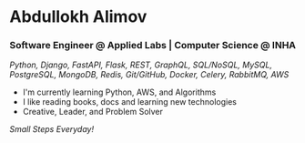 # Abdullokh Alimov
<!-- <p align="left"> <img src="https://komarev.com/ghpvc/?username=Alimov-8" alt="Alimov-8" /> </p> -->

### Software Engineer @ Applied Labs | Computer Science @ INHA
<em> Python, Django, FastAPI, Flask, REST, GraphQL, SQL/NoSQL, MySQL, PostgreSQL, MongoDB, Redis, Git/GitHub, Docker, Celery, RabbitMQ, AWS </em>

-  I'm currently learning Python, AWS, and Algorithms
-  I like reading books, docs and learning new technologies
-  Creative, Leader, and Problem Solver
<!-- -  [LinkedIn](https://www.linkedin.com/in/abdullokh-alimov-03a6701a7),
[Email](mailto:Alimov.Abdullokh8@gamil.com),
[Telegram](https://t.me/Alimov_8) -->

<em> Small Steps Everyday! <em>

 
  
 

<!--
**Alimov-8/Alimov-8** is a ✨ _special_ ✨ repository because its `README.md` (this file) appears on your GitHub profile.

Here are some ideas to get you started:

- 🔭 I’m currently working on ...
- 🌱 I’m currently learning ...
- 👯 I’m looking to collaborate with other developers
- 🤔 I’m looking for help with ...
- 💬 Ask me about ...
- 📫 How to reach me: 
- 😄 Pronouns: ...
- ⚡ Fun fact: ...
- 🔮 <img src="https://media.giphy.com/media/WUlplcMpOCEmTGBtBW/giphy.gif" width="35">
-->
